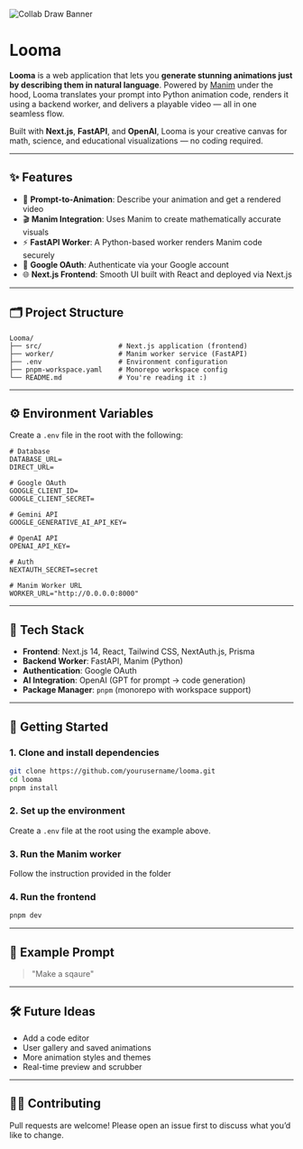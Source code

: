 
![Collab Draw Banner](https://gold-legislative-tuna-190.mypinata.cloud/ipfs/bafybeieazrhmh35u7dlnnxbtpuvocacisqgmsznupv3af32dv6yh6cmm7e)

# Looma

**Looma** is a web application that lets you **generate stunning animations just by describing them in natural language**. Powered by [Manim](https://docs.manim.community/) under the hood, Looma translates your prompt into Python animation code, renders it using a backend worker, and delivers a playable video — all in one seamless flow.

Built with **Next.js**, **FastAPI**, and **OpenAI**, Looma is your creative canvas for math, science, and educational visualizations — no coding required.

---

## ✨ Features

* 🧠 **Prompt-to-Animation**: Describe your animation and get a rendered video
* 🎬 **Manim Integration**: Uses Manim to create mathematically accurate visuals
* ⚡ **FastAPI Worker**: A Python-based worker renders Manim code securely
* 🔐 **Google OAuth**: Authenticate via your Google account
* 🌐 **Next.js Frontend**: Smooth UI built with React and deployed via Next.js

---

## 🗂️ Project Structure

```
Looma/
├── src/                   # Next.js application (frontend)
├── worker/                # Manim worker service (FastAPI)
├── .env                   # Environment configuration
├── pnpm-workspace.yaml    # Monorepo workspace config
└── README.md              # You're reading it :)
```

---

## ⚙️ Environment Variables

Create a `.env` file in the root with the following:

```env
# Database
DATABASE_URL=
DIRECT_URL=

# Google OAuth
GOOGLE_CLIENT_ID=
GOOGLE_CLIENT_SECRET=

# Gemini API
GOOGLE_GENERATIVE_AI_API_KEY=

# OpenAI API
OPENAI_API_KEY=

# Auth
NEXTAUTH_SECRET=secret

# Manim Worker URL
WORKER_URL="http://0.0.0.0:8000"
```

---

## 🧱 Tech Stack

* **Frontend**: Next.js 14, React, Tailwind CSS, NextAuth.js, Prisma
* **Backend Worker**: FastAPI, Manim (Python)
* **Authentication**: Google OAuth
* **AI Integration**: OpenAI (GPT for prompt → code generation)
* **Package Manager**: `pnpm` (monorepo with workspace support)

---

## 🚀 Getting Started

### 1. Clone and install dependencies

```bash
git clone https://github.com/yourusername/looma.git
cd looma
pnpm install
```

### 2. Set up the environment

Create a `.env` file at the root using the example above.

### 3. Run the Manim worker

Follow the instruction provided in the folder

### 4. Run the frontend

```bash
pnpm dev
```

---

## 🧪 Example Prompt

> "Make a sqaure"

---

## 🛠️ Future Ideas

* Add a code editor
* User gallery and saved animations
* More animation styles and themes
* Real-time preview and scrubber


---

## 🧑‍💻 Contributing

Pull requests are welcome! Please open an issue first to discuss what you’d like to change.

